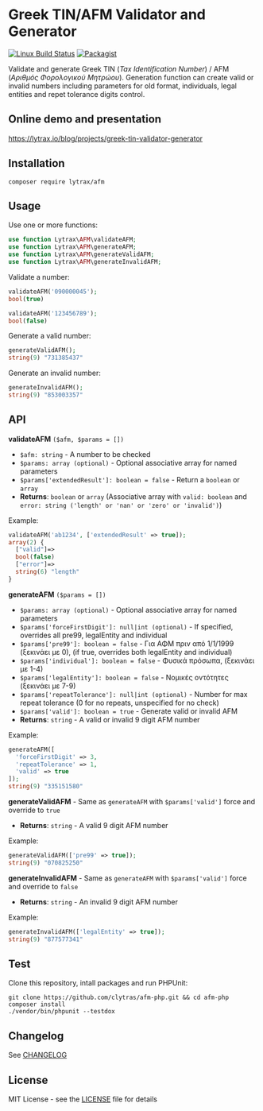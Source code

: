 # Greek TIN/AFM Validator and Generator

[![Linux Build Status](https://img.shields.io/travis/clytras/afm-php.svg?style=flat)](https://travis-ci.org/clytras/afm-php.svg?branch=master) [![Packagist](https://img.shields.io/packagist/v/lytrax/afm)](https://packagist.org/packages/lytrax/afm)

Validate and generate Greek TIN (*Tax Identification Number*) / AFM (*Αριθμός Φορολογικού Μητρώου*). Generation function can create valid or invalid numbers including parameters for old format, individuals, legal entities and repet tolerance digits control.

## Online demo and presentation

https://lytrax.io/blog/projects/greek-tin-validator-generator

## Installation

```
composer require lytrax/afm
```

## Usage

Use one or more functions:

```php
use function Lytrax\AFM\validateAFM;
use function Lytrax\AFM\generateAFM;
use function Lytrax\AFM\generateValidAFM;
use function Lytrax\AFM\generateInvalidAFM;
```

Validate a number:

```php
validateAFM('090000045');
bool(true)

validateAFM('123456789');
bool(false)
```

Generate a valid number:

```php
generateValidAFM();
string(9) "731385437"
```

Generate an invalid number:

```php
generateInvalidAFM();
string(9) "853003357"
```

## API

**validateAFM** `($afm, $params = [])`
* `$afm: string` - A number to be checked
* `$params: array (optional)` - Optional associative array for named parameters
* `$params['extendedResult']: boolean = false` - Return a `boolean` or `array`
* **Returns**: `boolean` or `array` (Associative array with `valid: boolean` and `error: string ('length' or 'nan' or 'zero' or 'invalid')`)

Example:
```php
validateAFM('ab1234', ['extendedResult' => true]);
array(2) {
  ["valid"]=>
  bool(false)
  ["error"]=>
  string(6) "length"
}
```

**generateAFM** `($params = [])`
* `$params: array (optional)` - Optional associative array for named parameters
* `$params['forceFirstDigit']: null|int (optional)` - If specified, overrides all pre99, legalEntity and individual
* `$params['pre99']: boolean = false` - Για ΑΦΜ πριν από 1/1/1999 (ξεκινάει με 0), (if true, overrides both legalEntity and individual)
* `$params['individual']: boolean = false` - Φυσικά πρόσωπα, (ξεκινάει με 1-4)
* `$params['legalEntity']: boolean = false` - Νομικές οντότητες (ξεκινάει με 7-9)
* `$params['repeatTolerance']: null|int (optional)` - Number for max repeat tolerance (0 for no repeats, unspecified for no check)
* `$params['valid']: boolean = true` - Generate valid or invalid AFM
* **Returns**: `string` - A valid or invalid 9 digit AFM number

Example:
```php
generateAFM([
  'forceFirstDigit' => 3,
  'repeatTolerance' => 1,
  'valid' => true
]);
string(9) "335151580"
```

**generateValidAFM** - Same as `generateAFM` with `$params['valid']` force and override to `true`
* **Returns**: `string` - A valid 9 digit AFM number

Example:
```php
generateValidAFM(['pre99' => true]);
string(9) "070825250"
```

**generateInvalidAFM** - Same as `generateAFM` with `$params['valid']` force and override to `false`
* **Returns**: `string` - An invalid 9 digit AFM number

Example:
```php
generateInvalidAFM(['legalEntity' => true]);
string(9) "877577341"
```

## Test

Clone this repository, intall packages and run PHPUnit:

```
git clone https://github.com/clytras/afm-php.git && cd afm-php
composer install
./vendor/bin/phpunit --testdox
```

## Changelog

See [CHANGELOG](https://github.com/clytras/afm-php/blob/master/CHANGELOG.md)

## License

MIT License - see the [LICENSE](https://github.com/clytras/afm-php/blob/master/LICENSE) file for details
